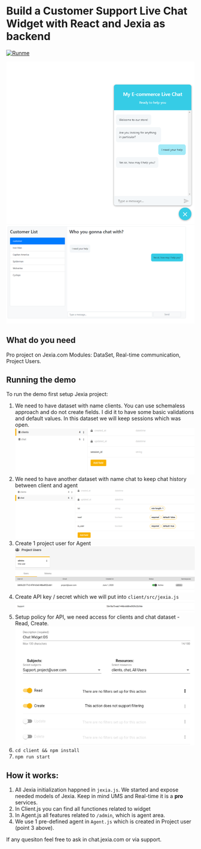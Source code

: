 # Build a Customer Support Live Chat Widget with React and Jexia as backend

[![Runme](https://runme.io/static/button.svg)](https://runme.io/run?app_id=00c78b72-0712-4b80-becf-b96f5e4134dd)

![Client](screenshot/screenshot_1.png)
![Agent](screenshot/screenshot_2.png)

## What do you need
Pro project on Jexia.com
Modules: DataSet, Real-time communication, Project Users.  

## Running the demo

To run the demo first setup Jexia project:

1. We need to have dataset with name clients. You can use schemaless approach and do not create fields. I did it to have some basic validations and default values. In this dataset we will keep sessions which was open. ![clients dataset](screenshot/project_ds.png)
2. We need to have another dataset with name chat to keep chat history between client and agent ![chat dataset](screenshot/project_chat.png)
3. Create 1 project user for Agent ![chat dataset](screenshot/ums.png)
4. Create API key / secret which we will put into `client/src/jexia.js` ![chat dataset](screenshot/api_key.png)
5. Setup policy for API, we need access for clients and chat dataset - Read, Create. ![chat dataset](screenshot/policy.png)
6. `cd client && npm install`
7. `npm run start`

## How it works:
1. All Jexia initialization happned in `jexia.js`. We started and expose needed models of Jexia. Keep in mind UMS and Real-time it is a **pro** services. 
2. In Client.js you can find all functiones related to widget
3. In Agent.js all features related to `/admin`, which is agent area. 
4. We use 1 pre-defined agent in `Agent.js` which is created in Project user (point 3 above). 

If any quesiton feel free to ask in chat.jexia.com or via support. 
